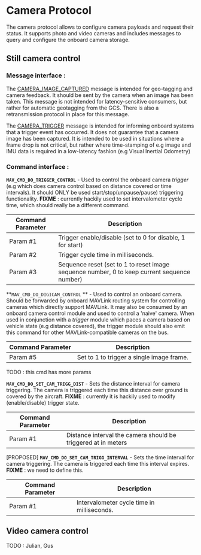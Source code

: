 # Camera Protocol

The camera protocol allows to configure camera payloads and request their status. It supports photo and video cameras and includes messages to query and configure the onboard camera storage.

## Still camera control

### Message interface : 

The [CAMERA\_IMAGE\_CAPTURED](http://mavlink.org/messages/common#CAMERA_IMAGE_CAPTURED) message is intended for geo-tagging and camera feedback. It should be sent by the camera when an image has been taken. This message is not intended for latency-sensitive consumers, but rather for automatic geotagging from the GCS. There is also a retransmission protocol in place for this message.

The [CAMERA\_TRIGGER](http://mavlink.org/messages/common#CAMERA_TRIGGER) message is intended for informing onboard systems that a trigger event has occurred. It does not guarantee that a camera image has been captured. It is intended to be used in situations where a frame drop is not critical, but rather where time-stamping of e.g image and IMU data is required in a low-latency fashion (e.g Visual Inertial Odometry)





### Command interface : 

**`MAV_CMD_DO_TRIGGER_CONTROL`** - Used to control the onboard camera _trigger_ (e.g which does camera control based on distance covered or time intervals). It should ONLY be used start/stop(unpause/pause) triggering functionality. **FIXME** : currently hackily used to set intervalometer cycle time, which should really be a different command. 

| Command Parameter | Description |
| -- | -- |
| Param #1 | Trigger enable/disable (set to 0 for disable, 1 for start) |
| Param #2 | Trigger cycle time in milliseconds. |
| Param #3 | Sequence reset (set to 1 to reset image sequence number, 0 to keep current sequence number) |

**`MAV_CMD_DO_DIGICAM_CONTROL` ** - Used to control an onboard camera. Should be forwarded by onboard MAVLink routing system for controlling cameras which directly support MAVLink. It may also be consumed by an onboard camera control module and used to control a 'naive' camera. When used in conjunction with a _trigger_ module which paces a camera based on vehicle state (e.g distance covered), the trigger module should also emit this command for other MAVLink-compatible cameras on the bus.

| Command Parameter | Description |
| -- | -- |
| Param #5 | Set to 1 to trigger a single image frame. |

TODO : this cmd has more params

**`MAV_CMD_DO_SET_CAM_TRIGG_DIST`** - Sets the distance interval for camera triggering. The camera is triggered each time this distance over ground is covered by the aircraft. **FIXME** : currently it is hackily used to modify (enable/disable) trigger state.

| Command Parameter | Description |
| -- | -- |
| Param #1 | Distance interval the camera should be triggered at in meters |

[PROPOSED] **`MAV_CMD_DO_SET_CAM_TRIGG_INTERVAL`** - Sets the time interval for camera triggering. The camera is triggered each time this interval expires. **FIXME** : we need to define this.

| Command Parameter | Description |
| -- | -- |
| Param #1 | Intervalometer cycle time in milliseconds. |


## Video camera control

TODO : Julian, Gus

